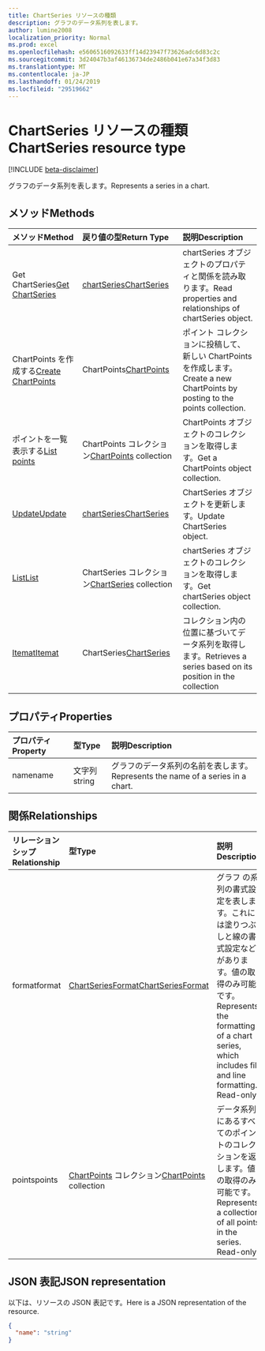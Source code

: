 ```yaml
---
title: ChartSeries リソースの種類
description: グラフのデータ系列を表します。
author: lumine2008
localization_priority: Normal
ms.prod: excel
ms.openlocfilehash: e5606516092633ff14d23947f73626adc6d83c2c
ms.sourcegitcommit: 3d24047b3af46136734de2486b041e67a34f3d83
ms.translationtype: MT
ms.contentlocale: ja-JP
ms.lasthandoff: 01/24/2019
ms.locfileid: "29519662"
---
```

# <a name="chartseries-resource-type"></a><span data-ttu-id="e1430-103">ChartSeries リソースの種類</span><span class="sxs-lookup"><span data-stu-id="e1430-103">ChartSeries resource type</span></span>

[!INCLUDE [beta-disclaimer](../../includes/beta-disclaimer.md)]

<span data-ttu-id="e1430-104">グラフのデータ系列を表します。</span><span class="sxs-lookup"><span data-stu-id="e1430-104">Represents a series in a chart.</span></span>


## <a name="methods"></a><span data-ttu-id="e1430-105">メソッド</span><span class="sxs-lookup"><span data-stu-id="e1430-105">Methods</span></span>

| <span data-ttu-id="e1430-106">メソッド</span><span class="sxs-lookup"><span data-stu-id="e1430-106">Method</span></span>           | <span data-ttu-id="e1430-107">戻り値の型</span><span class="sxs-lookup"><span data-stu-id="e1430-107">Return Type</span></span>    |<span data-ttu-id="e1430-108">説明</span><span class="sxs-lookup"><span data-stu-id="e1430-108">Description</span></span>|
|:---------------|:--------|:----------|
|<span data-ttu-id="e1430-109">Get ChartSeries</span><span class="sxs-lookup"><span data-stu-id="e1430-109">[Get ChartSeries](../api/chartseries-get.md)</span></span> | [<span data-ttu-id="e1430-110">chartSeries</span><span class="sxs-lookup"><span data-stu-id="e1430-110">ChartSeries</span></span>](chartseries.md) |<span data-ttu-id="e1430-111">chartSeries オブジェクトのプロパティと関係を読み取ります。</span><span class="sxs-lookup"><span data-stu-id="e1430-111">Read properties and relationships of chartSeries object.</span></span>|
|<span data-ttu-id="e1430-112">ChartPoints を作成する</span><span class="sxs-lookup"><span data-stu-id="e1430-112">[Create ChartPoints](../api/chartseries-post-points.md)</span></span> |<span data-ttu-id="e1430-113">ChartPoints</span><span class="sxs-lookup"><span data-stu-id="e1430-113">[ChartPoints](chartpoint.md)</span></span>| <span data-ttu-id="e1430-114">ポイント コレクションに投稿して、新しい ChartPoints を作成します。</span><span class="sxs-lookup"><span data-stu-id="e1430-114">Create a new ChartPoints by posting to the points collection.</span></span>|
|<span data-ttu-id="e1430-115">ポイントを一覧表示する</span><span class="sxs-lookup"><span data-stu-id="e1430-115">[List points](../api/chartseries-list-points.md)</span></span> |<span data-ttu-id="e1430-116">ChartPoints コレクション</span><span class="sxs-lookup"><span data-stu-id="e1430-116">[ChartPoints](chartpoint.md) collection</span></span>| <span data-ttu-id="e1430-117">ChartPoints オブジェクトのコレクションを取得します。</span><span class="sxs-lookup"><span data-stu-id="e1430-117">Get a ChartPoints object collection.</span></span>|
|[<span data-ttu-id="e1430-118">Update</span><span class="sxs-lookup"><span data-stu-id="e1430-118">Update</span></span>](../api/chartseries-update.md) | [<span data-ttu-id="e1430-119">chartSeries</span><span class="sxs-lookup"><span data-stu-id="e1430-119">ChartSeries</span></span>](chartseries.md) |<span data-ttu-id="e1430-120">ChartSeries オブジェクトを更新します。</span><span class="sxs-lookup"><span data-stu-id="e1430-120">Update ChartSeries object.</span></span> |
|[<span data-ttu-id="e1430-121">List</span><span class="sxs-lookup"><span data-stu-id="e1430-121">List</span></span>](../api/chartseries-list.md) | <span data-ttu-id="e1430-122">ChartSeries コレクション</span><span class="sxs-lookup"><span data-stu-id="e1430-122">[ChartSeries](chartseries.md) collection</span></span> |<span data-ttu-id="e1430-123">chartSeries オブジェクトのコレクションを取得します。</span><span class="sxs-lookup"><span data-stu-id="e1430-123">Get chartSeries object collection.</span></span> |
|[<span data-ttu-id="e1430-124">Itemat</span><span class="sxs-lookup"><span data-stu-id="e1430-124">Itemat</span></span>](../api/chartseriescollection-itemat.md)|<span data-ttu-id="e1430-125">ChartSeries</span><span class="sxs-lookup"><span data-stu-id="e1430-125">[ChartSeries](chartseries.md)</span></span>|<span data-ttu-id="e1430-126">コレクション内の位置に基づいてデータ系列を取得します。</span><span class="sxs-lookup"><span data-stu-id="e1430-126">Retrieves a series based on its position in the collection</span></span>|

## <a name="properties"></a><span data-ttu-id="e1430-127">プロパティ</span><span class="sxs-lookup"><span data-stu-id="e1430-127">Properties</span></span>
| <span data-ttu-id="e1430-128">プロパティ</span><span class="sxs-lookup"><span data-stu-id="e1430-128">Property</span></span>     | <span data-ttu-id="e1430-129">型</span><span class="sxs-lookup"><span data-stu-id="e1430-129">Type</span></span>   |<span data-ttu-id="e1430-130">説明</span><span class="sxs-lookup"><span data-stu-id="e1430-130">Description</span></span>|
|:---------------|:--------|:----------|
|<span data-ttu-id="e1430-131">name</span><span class="sxs-lookup"><span data-stu-id="e1430-131">name</span></span>|<span data-ttu-id="e1430-132">文字列</span><span class="sxs-lookup"><span data-stu-id="e1430-132">string</span></span>|<span data-ttu-id="e1430-133">グラフのデータ系列の名前を表します。</span><span class="sxs-lookup"><span data-stu-id="e1430-133">Represents the name of a series in a chart.</span></span>|

## <a name="relationships"></a><span data-ttu-id="e1430-134">関係</span><span class="sxs-lookup"><span data-stu-id="e1430-134">Relationships</span></span>
| <span data-ttu-id="e1430-135">リレーションシップ</span><span class="sxs-lookup"><span data-stu-id="e1430-135">Relationship</span></span> | <span data-ttu-id="e1430-136">型</span><span class="sxs-lookup"><span data-stu-id="e1430-136">Type</span></span>   |<span data-ttu-id="e1430-137">説明</span><span class="sxs-lookup"><span data-stu-id="e1430-137">Description</span></span>|
|:---------------|:--------|:----------|
|<span data-ttu-id="e1430-138">format</span><span class="sxs-lookup"><span data-stu-id="e1430-138">format</span></span>|[<span data-ttu-id="e1430-139">ChartSeriesFormat</span><span class="sxs-lookup"><span data-stu-id="e1430-139">ChartSeriesFormat</span></span>](chartseriesformat.md)|<span data-ttu-id="e1430-p101">グラフ の系列の書式設定を表します。これには塗りつぶしと線の書式設定などがあります。値の取得のみ可能です。</span><span class="sxs-lookup"><span data-stu-id="e1430-p101">Represents the formatting of a chart series, which includes fill and line formatting. Read-only.</span></span>|
|<span data-ttu-id="e1430-142">points</span><span class="sxs-lookup"><span data-stu-id="e1430-142">points</span></span>|<span data-ttu-id="e1430-143">[ChartPoints](chartpoint.md) コレクション</span><span class="sxs-lookup"><span data-stu-id="e1430-143">[ChartPoints](chartpoint.md) collection</span></span>|<span data-ttu-id="e1430-p102">データ系列にあるすべてのポイントのコレクションを返します。値の取得のみ可能です。</span><span class="sxs-lookup"><span data-stu-id="e1430-p102">Represents a collection of all points in the series. Read-only.</span></span>|

## <a name="json-representation"></a><span data-ttu-id="e1430-146">JSON 表記</span><span class="sxs-lookup"><span data-stu-id="e1430-146">JSON representation</span></span>

<span data-ttu-id="e1430-147">以下は、リソースの JSON 表記です。</span><span class="sxs-lookup"><span data-stu-id="e1430-147">Here is a JSON representation of the resource.</span></span>

<!-- {
  "blockType": "resource",
  "optionalProperties": [

  ],
  "@odata.type": "microsoft.graph.chartSeries"
}-->

```json
{
  "name": "string"
}

```

<!-- uuid: 8fcb5dbc-d5aa-4681-8e31-b001d5168d79
2015-10-25 14:57:30 UTC -->
<!--
{
  "type": "#page.annotation",
  "description": "ChartSeries resource",
  "keywords": "",
  "section": "documentation",
  "tocPath": "",
  "suppressions": [
    "Error: /api-reference/beta/resources/chartseries.md:\r\n      Exception processing links.\r\n    System.ArgumentException: Link Definition was null. Link text: !INCLUDE [beta-disclaimer](../../includes/beta-disclaimer.md)\r\n      at ApiDoctor.Validation.DocFile.get_LinkDestinations()\r\n      at ApiDoctor.Validation.DocSet.ValidateLinks(Boolean includeWarnings, String[] relativePathForFiles, IssueLogger issues, Boolean requireFilenameCaseMatch, Boolean printOrphanedFiles)"
  ]
}
-->
